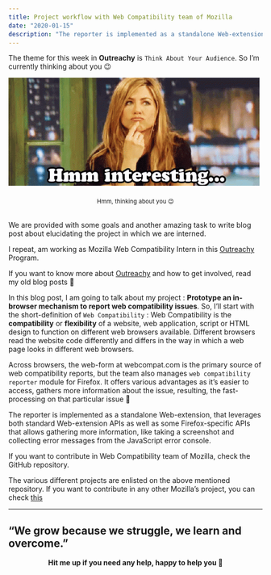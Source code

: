 ```yaml
---
title: Project workflow with Web Compatibility team of Mozilla
date: "2020-01-15"
description: "The reporter is implemented as a standalone Web-extension, that leverages both standard Web-extension APIs as well as some Firefox-specific APIs that allows gathering more information, like taking a screenshot and collecting error messages from the JavaScript error console."
---
```


The theme for this week in **Outreachy** is `Think About Your Audience`. So I’m currently thinking about you 😉

![Hmm, thinking about you 😉](./giphy.gif)
<center><sub>Hmm, thinking about you 😉</sub></center></br>

We are provided with some goals and another amazing task to write blog post about elucidating the project in which we are interned.

I repeat, am working as Mozilla Web Compatibility Intern in this [Outreachy](https://www.outreachy.org/) Program.

If you want to know more about [Outreachy](https://www.outreachy.org/) and how to get involved, read my old blog posts 🙂

In this blog post, I am going to talk about my project : **Prototype an in-browser mechanism to report web compatibility issues**. So, I’ll start with the short-definition of `Web Compatibility` : Web Compatibility is the **compatibility** or **flexibility** of a website, web application, script or HTML design to function on different web browsers available. Different browsers read the website code differently and differs in the way in which a web page looks in different web browsers.

Across browsers, the web-form at webcompat.com is the primary source of web compatibility reports, but the team also manages `web compatibility reporter` module for Firefox. It offers various advantages as it’s easier to access, gathers more information about the issue, resulting, the fast-processing on that particular issue 🙂

The reporter is implemented as a standalone Web-extension, that leverages both standard Web-extension APIs as well as some Firefox-specific APIs that allows gathering more information, like taking a screenshot and collecting error messages from the JavaScript error console.

If you want to contribute in Web Compatibility team of Mozilla, check the GitHub repository.

The various different projects are enlisted on the above mentioned repository. If you want to contribute in any other Mozilla’s project, you can check [this](codetribute.mozilla.org)

---
“We grow because we struggle, we learn and overcome.”
---

<center><b>Hit me up if you need any help, happy to help you 🙂</b></center>